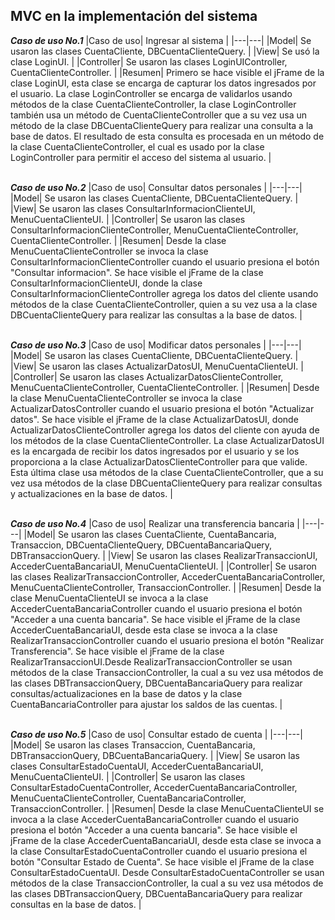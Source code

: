 ## MVC en la implementación del sistema


***Caso de uso No.1***
|Caso de uso| Ingresar al sistema |
|---|---|
|Model| Se usaron las clases CuentaCliente, DBCuentaClienteQuery. |
|View| Se usó la clase LoginUI. |
|Controller| Se usaron las clases LoginUIController, CuentaClienteController. |
|Resumen| Primero se hace visible el jFrame de la clase LoginUI, esta clase se encarga de capturar los datos ingresados por el usuario. La clase LoginController se encarga de validarlos usando métodos de la clase CuentaClienteController, la clase LoginController también usa un método de CuentaClienteController que a su vez usa un método de la clase DBCuentaClienteQuery para realizar una consulta a la base de datos. El resultado de esta consulta es procesada en un método de la clase CuentaClienteController, el cual es usado por la clase LoginController para permitir el acceso del sistema al usuario. |
<br />
<br />


***Caso de uso No.2***
|Caso de uso| Consultar datos personales |
|---|---|
|Model| Se usaron las clases CuentaCliente, DBCuentaClienteQuery. |
|View| Se usaron las clases ConsultarInformacionClienteUI, MenuCuentaClienteUI. |
|Controller| Se usaron las clases ConsultarInformacionClienteController, MenuCuentaClienteController, CuentaClienteController. |
|Resumen| Desde la clase MenuCuentaClienteController se invoca la clase ConsultarInformacionClienteController cuando el usuario presiona el botón "Consultar informacion". Se hace visible el jFrame de la clase ConsultarInformacionClienteUI, donde la clase ConsultarInformacionClienteController agrega los datos del cliente usando métodos de la clase CuentaClienteController, quien a su vez usa a la clase DBCuentaClienteQuery para realizar las consultas a la base de datos. |
<br />
<br />



***Caso de uso No.3***
|Caso de uso| Modificar datos personales |
|---|---|
|Model| Se usaron las clases CuentaCliente, DBCuentaClienteQuery. |
|View| Se usaron las clases ActualizarDatosUI, MenuCuentaClienteUI. |
|Controller| Se usaron las clases ActualizarDatosClienteController, MenuCuentaClienteController, CuentaClienteController. |
|Resumen| Desde la clase MenuCuentaClienteController se invoca la clase ActualizarDatosController cuando el usuario presiona el botón "Actualizar datos". Se hace visible el jFrame de la clase ActualizarDatosUI, donde ActualizarDatosClienteController agrega los datos del cliente con ayuda de los métodos de la clase CuentaClienteController. La clase ActualizarDatosUI es la encargada de recibir los datos ingresados por el usuario y se los proporciona a la clase ActualizarDatosClienteController para que valide. Esta última clase usa métodos de la clase CuentaClienteController, que a su vez usa métodos de la clase DBCuentaClienteQuery para realizar consultas y actualizaciones en la base de datos. |
<br />
<br />



***Caso de uso No.4***
|Caso de uso| Realizar una transferencia bancaria |
|---|---|
|Model| Se usaron las clases CuentaCliente, CuentaBancaria, Transaccion, DBCuentaClienteQuery, DBCuentaBancariaQuery, DBTransaccionQuery. |
|View| Se usaron las clases RealizarTransaccionUI, AccederCuentaBancariaUI, MenuCuentaClienteUI. |
|Controller| Se usaron las clases RealizarTransaccionController, AccederCuentaBancariaController, MenuCuentaClienteController, TransaccionController.  |
|Resumen| Desde la clase MenuCuentaClienteUI se invoca a la clase AccederCuentaBancariaController cuando el usuario presiona el botón "Acceder a una cuenta bancaria". Se hace visible el jFrame de la clase AccederCuentaBancariaUI, desde esta clase se invoca a la clase RealizarTransaccionController cuando el usuario presiona el botón "Realizar Transferencia". Se hace visible el jFrame de la clase RealizarTransaccionUI.Desde RealizarTransaccionController se usan métodos de la clase TransaccionController, la cual a su vez usa métodos de las clases DBTransaccionQuery, DBCuentaBancariaQuery para realizar consultas/actualizaciones en la base de datos y la clase CuentaBancariaController para ajustar los saldos de las cuentas.  |
<br />
<br />



***Caso de uso No.5***
|Caso de uso| Consultar estado de cuenta |
|---|---|
|Model| Se usaron las clases Transaccion, CuentaBancaria, DBTransaccionQuery, DBCuentaBancariaQuery.  |
|View| Se usaron las clases ConsultarEstadoCuentaUI, AccederCuentaBancariaUI, MenuCuentaClienteUI.  |
|Controller| Se usaron las clases ConsultarEstadoCuentaController, AccederCuentaBancariaController, MenuCuentaClienteController, CuentaBancariaController, TransaccionController.  |
|Resumen| Desde la clase MenuCuentaClienteUI se invoca a la clase AccederCuentaBancariaController cuando el usuario presiona el botón "Acceder a una cuenta bancaria". Se hace visible el jFrame de la clase AccederCuentaBancariaUI, desde esta clase se invoca a la clase ConsultarEstadoCuentaController cuando el usuario presiona el botón "Consultar Estado de Cuenta". Se hace visible el jFrame de la clase ConsultarEstadoCuentaUI. Desde ConsultarEstadoCuentaController se usan métodos de la clase TransaccionController, la cual a su vez usa métodos de las clases DBTransaccionQuery, DBCuentaBancariaQuery para realizar consultas en la base de datos. |
<br />
<br />

